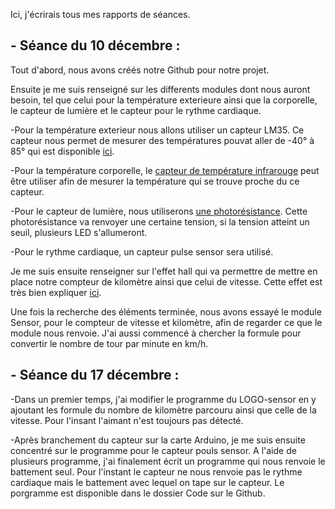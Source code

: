 Ici, j'écrirais tous mes rapports de séances.

<h2>- Séance du 10 décembre :</h2>

Tout d'abord, nous avons créés notre Github pour notre projet.

Ensuite je me suis renseigné sur les differents modules dont nous auront besoin, tel que celui pour la température exterieure ainsi que la corporelle, le capteur de lumière et le capteur pour le rythme cardiaque.

-Pour la température exterieur nous allons utiliser un capteur LM35. Ce capteur nous permet de mesurer des températures pouvat aller de -40° à 85° qui est disponible <a href="https://www.conrad.fr/p/texas-instruments-lm-335-z-capteur-de-temperature-40-a-100-c-to-92-sortie-radiale-176656">ici</a>.

-Pour la température corporelle, le <a href="https://www.amazon.fr/MLX90614-Contact-Capteur-Temp%C3%A9rature-Infrarouge/dp/B0752D444T/ref=sr_1_7?ie=UTF8&qid=1544439196&sr=8-7&keywords=capteur%20ir%20arduino%20temperature&fbclid=IwAR0lnj9VVMJnB4Qq8FSv13xZcNp527qpPXtKi6elCzo3Gd2Q6tBUgipcS5Q">capteur de température infrarouge</a> peut être utiliser afin de mesurer la température qui se trouve proche du ce capteur.

-Pour le capteur de lumière, nous utiliserons <a href="https://www.amazon.fr/Sodial-20x-Photor%C3%A9sistances-50-100-kOhms/dp/B00HUHC9D2/ref=sr_1_4?ie=UTF8&qid=1544439506&sr=8-4&keywords=photor%C3%A9sistance+arduino">une photorésistance</a>. Cette photorésistance va renvoyer une certaine tension, si la tension atteint un seuil, plusieurs LED s'allumeront.

-Pour le rythme cardiaque, un capteur pulse sensor sera utilisé.

Je me suis ensuite renseigner sur l'effet hall qui va permettre de mettre en place notre compteur de kilomètre ainsi que celui de vitesse. Cette effet est très bien expliquer <a href="http://etronics.free.fr/dossiers/analog/analog48/capthall.htm"> ici</a>.

Une fois la recherche des éléments terminée, nous avons essayé le module Sensor, pour le compteur de vitesse et kilomètre, afin de regarder ce que le module nous renvoie.
J'ai aussi commencé à chercher la formule pour convertir le nombre de tour par minute en km/h.

<h2>- Séance du 17 décembre :</h2>

-Dans un premier temps, j'ai modifier le programme du LOGO-sensor en y ajoutant les formule du nombre de kilomètre parcouru ainsi que celle de la vitesse. Pour l'insant l'aimant n'est toujours pas détecté.

-Après branchement du capteur sur la carte Arduino, je me suis ensuite concentré sur le programme pour le capteur pouls sensor. A l'aide de plusieurs programme, j'ai finalement écrit un programme qui nous renvoie le battement seul. Pour l'instant le capteur ne nous renvoie pas le rythme cardiaque mais le battement avec lequel on tape sur le capteur. Le porgramme est disponible dans le dossier Code sur le Github.

